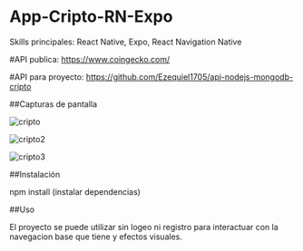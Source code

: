 # App-Cripto-RN-Expo

Skills principales: React Native, Expo, React Navigation Native

#API publica: https://www.coingecko.com/

#API para proyecto: https://github.com/Ezequiel1705/api-nodejs-mongodb-cripto

##Capturas de pantalla

![cripto](https://github.com/Ezequiel1705/App-Cripto-RN-Expo/assets/83517271/b9e165e4-87d5-40b3-bd4c-e3d02b52d554)

![cripto2](https://github.com/Ezequiel1705/App-Cripto-RN-Expo/assets/83517271/5d4802d5-92f6-4c8a-882b-28c06ed1909f)

![cripto3](https://github.com/Ezequiel1705/App-Cripto-RN-Expo/assets/83517271/ca06938a-9c01-41ba-9745-90a56b8a9668)

##Instalación 

npm install (instalar dependencias)

##Uso

El proyecto se puede utilizar sin logeo ni registro para interactuar con la navegacion base que tiene y efectos visuales.
